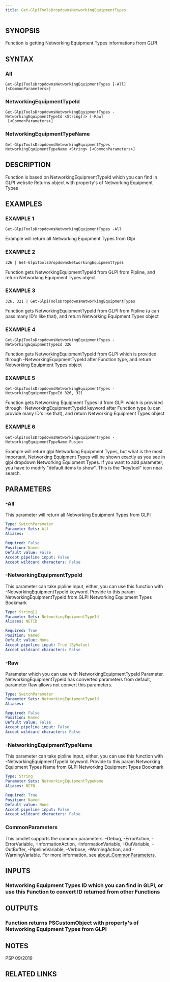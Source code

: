 ```yaml
---
title: Get-GlpiToolsDropdownsNetworkingEquipmentTypes
---
```


## SYNOPSIS
Function is getting Networking Equipment Types informations from GLPI

## SYNTAX

### All
```
Get-GlpiToolsDropdownsNetworkingEquipmentTypes [-All] [<CommonParameters>]
```

### NetworkingEquipmentTypeId
```
Get-GlpiToolsDropdownsNetworkingEquipmentTypes -NetworkingEquipmentTypeId <String[]> [-Raw]
 [<CommonParameters>]
```

### NetworkingEquipmentTypeName
```
Get-GlpiToolsDropdownsNetworkingEquipmentTypes -NetworkingEquipmentTypeName <String> [<CommonParameters>]
```

## DESCRIPTION
Function is based on NetworkingEquipmentTypeId which you can find in GLPI website
Returns object with property's of Networking Equipment Types

## EXAMPLES

### EXAMPLE 1
```
Get-GlpiToolsDropdownsNetworkingEquipmentTypes -All
```

Example will return all Networking Equipment Types from Glpi

### EXAMPLE 2
```
326 | Get-GlpiToolsDropdownsNetworkingEquipmentTypes
```

Function gets NetworkingEquipmentTypeId from GLPI from Pipline, and return Networking Equipment Types object

### EXAMPLE 3
```
326, 321 | Get-GlpiToolsDropdownsNetworkingEquipmentTypes
```

Function gets NetworkingEquipmentTypeId from GLPI from Pipline (u can pass many ID's like that), and return Networking Equipment Types object

### EXAMPLE 4
```
Get-GlpiToolsDropdownsNetworkingEquipmentTypes -NetworkingEquipmentTypeId 326
```

Function gets NetworkingEquipmentTypeId from GLPI which is provided through -NetworkingEquipmentTypeId after Function type, and return Networking Equipment Types object

### EXAMPLE 5
```
Get-GlpiToolsDropdownsNetworkingEquipmentTypes -NetworkingEquipmentTypeId 326, 321
```

Function gets Networking Equipment Types Id from GLPI which is provided through -NetworkingEquipmentTypeId keyword after Function type (u can provide many ID's like that), and return Networking Equipment Types object

### EXAMPLE 6
```
Get-GlpiToolsDropdownsNetworkingEquipmentTypes -NetworkingEquipmentTypeName Fusion
```

Example will return glpi Networking Equipment Types, but what is the most important, Networking Equipment Types will be shown exactly as you see in glpi dropdown Networking Equipment Types.
If you want to add parameter, you have to modify "default items to show".
This is the "key/tool" icon near search.

## PARAMETERS

### -All
This parameter will return all Networking Equipment Types from GLPI

```yaml
Type: SwitchParameter
Parameter Sets: All
Aliases:

Required: False
Position: Named
Default value: False
Accept pipeline input: False
Accept wildcard characters: False
```

### -NetworkingEquipmentTypeId
This parameter can take pipline input, either, you can use this function with -NetworkingEquipmentTypeId keyword.
Provide to this param NetworkingEquipmentTypeId from GLPI Networking Equipment Types Bookmark

```yaml
Type: String[]
Parameter Sets: NetworkingEquipmentTypeId
Aliases: NETID

Required: True
Position: Named
Default value: None
Accept pipeline input: True (ByValue)
Accept wildcard characters: False
```

### -Raw
Parameter which you can use with NetworkingEquipmentTypeId Parameter.
NetworkingEquipmentTypeId has converted parameters from default, parameter Raw allows not convert this parameters.

```yaml
Type: SwitchParameter
Parameter Sets: NetworkingEquipmentTypeId
Aliases:

Required: False
Position: Named
Default value: False
Accept pipeline input: False
Accept wildcard characters: False
```

### -NetworkingEquipmentTypeName
This parameter can take pipline input, either, you can use this function with -NetworkingEquipmentTypeId keyword.
Provide to this param Networking Equipment Types Name from GLPI Networking Equipment Types Bookmark

```yaml
Type: String
Parameter Sets: NetworkingEquipmentTypeName
Aliases: NETN

Required: True
Position: Named
Default value: None
Accept pipeline input: False
Accept wildcard characters: False
```

### CommonParameters
This cmdlet supports the common parameters: -Debug, -ErrorAction, -ErrorVariable, -InformationAction, -InformationVariable, -OutVariable, -OutBuffer, -PipelineVariable, -Verbose, -WarningAction, and -WarningVariable. For more information, see [about_CommonParameters](http://go.microsoft.com/fwlink/?LinkID=113216).

## INPUTS

### Networking Equipment Types ID which you can find in GLPI, or use this Function to convert ID returned from other Functions
## OUTPUTS

### Function returns PSCustomObject with property's of Networking Equipment Types from GLPI
## NOTES
PSP 09/2019

## RELATED LINKS
